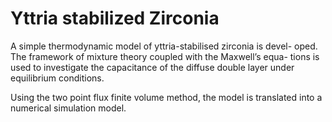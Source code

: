 Yttria stabilized Zirconia
==========================

A simple thermodynamic model of yttria-stabilised zirconia is devel- oped. The framework of mixture theory coupled with the Maxwell’s equa- tions is used to investigate the capacitance of the diffuse double layer under equilibrium conditions.

Using the two point flux finite volume method, the model is translated into a numerical simulation model.




